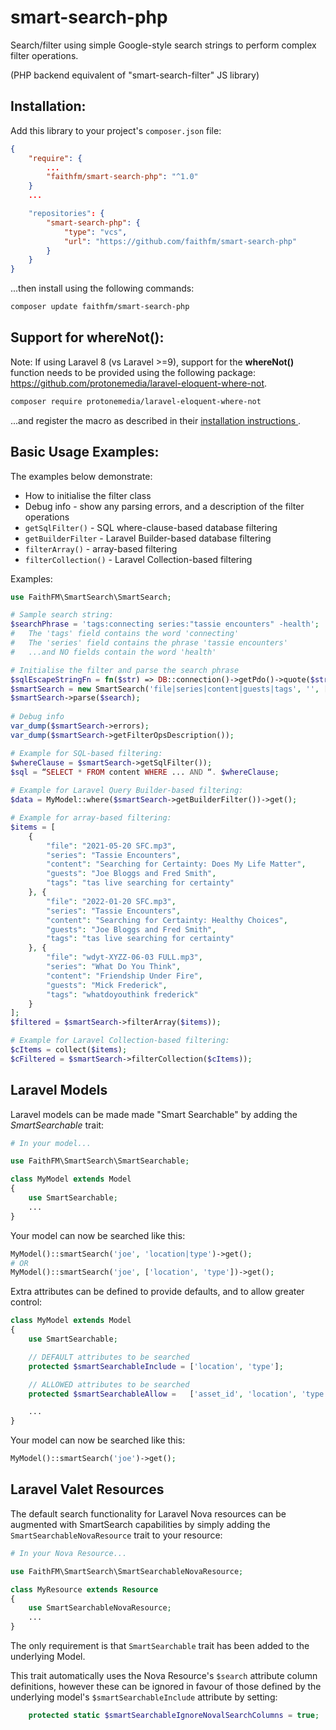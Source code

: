 # smart-search-php

Search/filter using simple Google-style search strings to perform complex filter operations.

(PHP backend equivalent of "smart-search-filter" JS library)

## Installation:

Add this library to your project's `composer.json` file:

```json
{
    "require": {
        ...
        "faithfm/smart-search-php": "^1.0"
    }
    ...

    "repositories": {
        "smart-search-php": {
            "type": "vcs",
            "url": "https://github.com/faithfm/smart-search-php"
        }
    }
}
```

...then install using the following commands:

```bash
composer update faithfm/smart-search-php
```

## Support for whereNot():

Note: If using Laravel 8 (vs Laravel >=9), support for the **whereNot()** function needs to be provided using the following package: https://github.com/protonemedia/laravel-eloquent-where-not.

```bash
composer require protonemedia/laravel-eloquent-where-not
```

...and register the macro as described in their [installation instructions ](https://github.com/protonemedia/laravel-eloquent-where-not#installation).

## Basic Usage Examples:

The examples below demonstrate:

* How to initialise the filter class
* Debug info - show any parsing errors, and a description of the filter operations
* `getSqlFilter()` - SQL where-clause-based database filtering
* `getBuilderFilter` - Laravel Builder-based database filtering
* `filterArray()` - array-based filtering
* `filterCollection()` - Laravel Collection-based filtering

Examples:
```php
use FaithFM\SmartSearch\SmartSearch;

# Sample search string:
$searchPhrase = 'tags:connecting series:"tassie encounters" -health';
#   The 'tags' field contains the word 'connecting'
#   The 'series' field contains the phrase 'tassie encounters'
#   ...and NO fields contain the word 'health'

# Initialise the filter and parse the search phrase
$sqlEscapeStringFn = fn($str) => DB::connection()->getPdo()->quote($str);  // If you use SQL-based filtering (below), you need to provide access to your relevant SQL-injection-safe function - ie: mysqli_real_escape_string() / PDO::quote()
$smartSearch = new SmartSearch('file|series|content|guests|tags', '', [], $sqlEscapeStringFn);
$smartSearch->parse($search);
 
# Debug info
var_dump($smartSearch->errors);
var_dump($smartSearch->getFilterOpsDescription());

# Example for SQL-based filtering:
$whereClause = $smartSearch->getSqlFilter());
$sql = “SELECT * FROM content WHERE ... AND “. $whereClause;
 
# Example for Laravel Query Builder-based filtering:
$data = MyModel::where($smartSearch->getBuilderFilter())->get();

# Example for array-based filtering:
$items = [
    {
        "file": "2021-05-20 SFC.mp3",
        "series": "Tassie Encounters",
        "content": "Searching for Certainty: Does My Life Matter",
        "guests": "Joe Bloggs and Fred Smith",
        "tags": "tas live searching for certainty"
    }, {
        "file": "2022-01-20 SFC.mp3",
        "series": "Tassie Encounters",
        "content": "Searching for Certainty: Healthy Choices",
        "guests": "Joe Bloggs and Fred Smith",
        "tags": "tas live searching for certainty"
    }, {
        "file": "wdyt-XYZZ-06-03 FULL.mp3",
        "series": "What Do You Think",
        "content": "Friendship Under Fire",
        "guests": "Mick Frederick",
        "tags": "whatdoyouthink frederick"
    }
];
$filtered = $smartSearch->filterArray($items));

# Example for Laravel Collection-based filtering:
$cItems = collect($items);
$cFiltered = $smartSearch->filterCollection($cItems));
```

## Laravel Models

Laravel models can be made made "Smart Searchable" by adding the *SmartSearchable* trait:

```php
# In your model...

use FaithFM\SmartSearch\SmartSearchable;

class MyModel extends Model
{
    use SmartSearchable;
    ...
}
```

Your model can now be searched like this:

```php
MyModel()::smartSearch('joe', 'location|type')->get();
# OR
MyModel()::smartSearch('joe', ['location', 'type'])->get();
```

Extra attributes can be defined to provide defaults, and to allow greater control:

```php
class MyModel extends Model
{
    use SmartSearchable;

    // DEFAULT attributes to be searched
    protected $smartSearchableInclude = ['location', 'type'];

    // ALLOWED attributes to be searched
    protected $smartSearchableAllow =   ['asset_id', 'location', 'type'];

    ...
}
```

Your model can now be searched like this:

```php
MyModel()::smartSearch('joe')->get();
```

## Laravel Valet Resources

The default search functionality for Laravel Nova resources can be augmented with SmartSearch capabilities by simply adding the `SmartSearchableNovaResource` trait to your resource:

```php
# In your Nova Resource...

use FaithFM\SmartSearch\SmartSearchableNovaResource;

class MyResource extends Resource
{
    use SmartSearchableNovaResource;
    ...
}
```

The only requirement is that `SmartSearchable` trait has been added to the underlying Model.

This trait automatically uses the Nova Resource's `$search` attribute column definitions, however these can 
be ignored in favour of those defined by the underlying model's `$smartSearchableInclude` attribute by setting:

```php
    protected static $smartSearchableIgnoreNovalSearchColumns = true;
```
